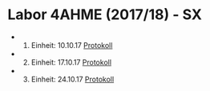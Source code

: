 # Labor 4AHME (2017/18) - SX

* 1. Einheit: 10.10.17 [Protokoll](beremm14/README_2017-10-10.md)
* 2. Einheit: 17.10.17 [Protokoll](beremm14/README_2017-10-17.md)
* 3. Einheit: 24.10.17 [Protokoll](beremm14/README_2017-10-24.md)
